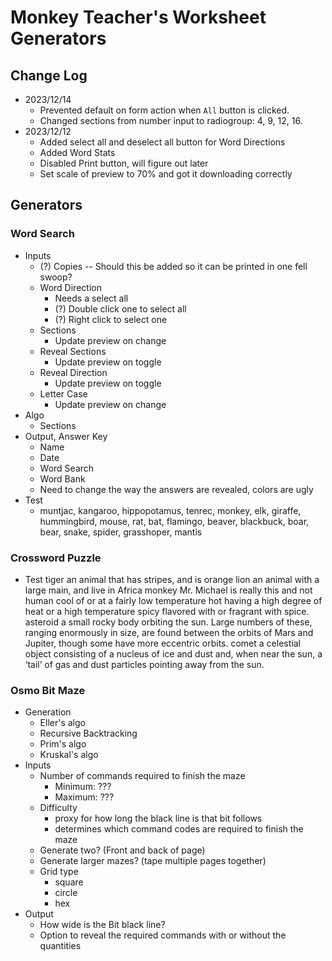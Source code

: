 # Monkey Teacher's Worksheet Generators

## Change Log
- 2023/12/14
    - Prevented default on form action when `All` button is clicked.
    - Changed sections from number input to radiogroup: 4, 9, 12, 16. 
- 2023/12/12
    - Added select all and deselect all button for Word Directions
    - Added Word Stats
    - Disabled Print button, will figure out later
    - Set scale of preview to 70% and got it downloading correctly

## Generators

### Word Search
- Inputs
    - (?) Copies -- Should this be added so it can be printed in one fell swoop?
    - Word Direction
        - Needs a select all
        - (?) Double click one to select all
        - (?) Right click to select one
    - Sections
        - Update preview on change
    - Reveal Sections  
        - Update preview on toggle
    - Reveal Direction
        - Update preview on toggle
    - Letter Case
        - Update preview on change
- Algo
    - Sections
- Output, Answer Key
    - Name
    - Date
    - Word Search
    - Word Bank
    - Need to change the way the answers are revealed, colors are ugly
- Test
    - muntjac, kangaroo, hippopotamus, tenrec, monkey, elk, giraffe, hummingbird, mouse, rat, bat, flamingo, beaver, blackbuck, boar, bear, snake, spider, grasshoper, mantis

### Crossword Puzzle
- Test
tiger an animal that has stripes, and is orange
lion an animal with a large main, and live in Africa
monkey Mr. Michael is really this and not human
cool of or at a fairly low temperature
hot having a high degree of heat or a high temperature
spicy flavored with or fragrant with spice.
asteroid a small rocky body orbiting the sun. Large numbers of these, ranging enormously in size, are found between the orbits of Mars and Jupiter, though some have more eccentric orbits.
comet a celestial object consisting of a nucleus of ice and dust and, when near the sun, a ‘tail’ of gas and dust particles pointing away from the sun.


### Osmo Bit Maze
- Generation
    - Eller's algo
    - Recursive Backtracking
    - Prim's algo
    - Kruskal's algo
- Inputs
    - Number of commands required to finish the maze
        - Minimum: ???
        - Maximum: ???
    - Difficulty 
        - proxy for how long the black line is that bit follows
        - determines which command codes are required to finish the maze
    - Generate two? (Front and back of page)
    - Generate larger mazes? (tape multiple pages together)
    - Grid type
        - square
        - circle
        - hex
- Output
    - How wide is the Bit black line?
    - Option to reveal the required commands with or without the quantities
